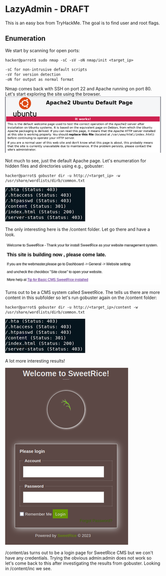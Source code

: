 # LazyAdmin - DRAFT

This is an easy box from TryHackMe. The goal is to find user and root flags.

## Enumeration
We start by scanning for open ports:

```console
hacker@parrot$ sudo nmap -sC -sV -oN nmap/init <target_ip>
```
```
-sC for non-intrusive default scripts
-sV for version detection
-oN for output as normal format
```

Nmap comes back with SSH on port 22 and Apache running on port 80. Let's start exploring the site using the browser.
![apache.png](apache.png)

Not much to see, just the default Apache page. Let's enumeration for hidden files and directories using e.g., gobuster:
```console
hacker@parrot$ gobuster dir -u http://<target_ip> -w /usr/share/wordlists/dirb/common.txt
```

![gobuster](gobuster.png)

The only interesting here is the /content folder. Let go there and have a look.

![sr](sweetrice.png)

Turns out to be a CMS system called SweetRice. The tells us there are more content in this subfolder so let's run gobuster again on the /content folder:
```console
hacker@parrot$ gobuster dir -u http://<target_ip>/content -w /usr/share/wordlists/dirb/common.txt
```
![gobuster2](gobuster.png)

A lot more interesting results!

![sr](sweetrice_login.png)

/content/as turns out to be a login page for SweetRice CMS but we con't have any credentials. Trying the obvious admin:admin does not work so let's come back to this after investigating the results from gobuster. Looking in /content/inc we see.



